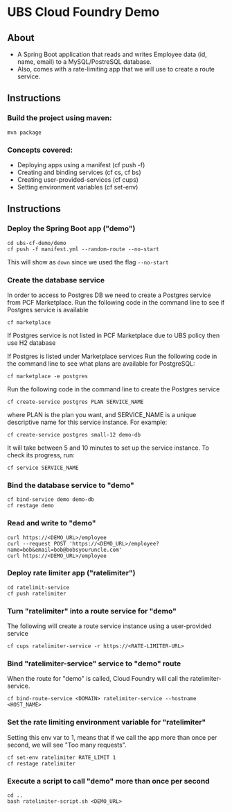 # UBS Cloud Foundry Demo

## About
- A Spring Boot application that reads and writes Employee data (id, name, email) to a MySQL/PostreSQL database.
- Also, comes with a rate-limiting app that we will use to create a route service.

## Instructions

### Build the project using maven:
```
mvn package
```

### Concepts covered:
- Deploying apps using a manifest (cf push -f)
- Creating and binding services (cf cs, cf bs)
- Creating user-provided-services (cf cups)
- Setting environment variables (cf set-env)

## Instructions

### Deploy the Spring Boot app ("demo")
```
cd ubs-cf-demo/demo
cf push -f manifest.yml --random-route --no-start
```

This will show as `down` since we used the flag `--no-start`

### Create the database service
In order to access to Postgres DB we need to create a Postgres service from PCF Marketplace.
Run the following code in the command line to see if Postgres service is available

```
cf marketplace

```
If Postgres service is not listed in PCF Marketplace due to UBS policy then use H2 database

If Postgres is listed under Marketplace services
Run the following code in the command line to see what plans are available for PostgreSQL:
```
cf marketplace -e postgres

```

Run the following code in the command line to create the Postgres service
```
cf create-service postgres PLAN SERVICE_NAME

```
where PLAN is the plan you want, and SERVICE_NAME is a unique descriptive name for this service instance. For example:
```
cf create-service postgres small-12 demo-db

```
It will take between 5 and 10 minutes to set up the service instance. To check its progress, run:
```
cf service SERVICE_NAME

```

### Bind the database service to "demo"
```
cf bind-service demo demo-db
cf restage demo
```

### Read and write to "demo"
```
curl https://<DEMO_URL>/employee
curl --request POST 'https://<DEMO_URL>/employee?name=bob&email=bob@bobsyouruncle.com'
curl https://<DEMO_URL>/employee
```

### Deploy rate limiter app ("ratelimiter")
```
cd ratelimit-service
cf push ratelimiter
```

### Turn "ratelimiter" into a route service for "demo"
The following will create a route service instance using a user-provided service
```
cf cups ratelimiter-service -r https://<RATE-LIMITER-URL>
```

### Bind "ratelimiter-service" service to "demo" route
When the route for "demo" is called, Cloud Foundry will call the ratelimiter-service.
```
cf bind-route-service <DOMAIN> ratelimiter-service --hostname <HOST_NAME>
```

### Set the rate limiting environment variable for "ratelimiter"
Setting this env var to 1, means that if we call the app more than once per second, we will see "Too many requests".
```
cf set-env ratelimiter RATE_LIMIT 1
cf restage ratelimiter
```

### Execute a script to call "demo" more than once per second
```
cd ..
bash ratelimiter-script.sh <DEMO_URL>
```
